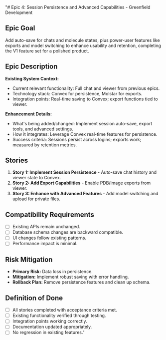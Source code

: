 "# Epic 4: Session Persistence and Advanced Capabilities - Greenfield Development

## Epic Goal

Add auto-save for chats and molecule states, plus power-user features like exports and model switching to enhance usability and retention, completing the V1 feature set for a polished product.

## Epic Description

**Existing System Context:**

- Current relevant functionality: Full chat and viewer from previous epics.
- Technology stack: Convex for persistence, Molstar for exports.
- Integration points: Real-time saving to Convex; export functions tied to viewer.

**Enhancement Details:**

- What's being added/changed: Implement session auto-save, export tools, and advanced settings.
- How it integrates: Leverage Convex real-time features for persistence.
- Success criteria: Sessions persist across logins; exports work; measured by retention metrics.

## Stories

1. **Story 1: Implement Session Persistence** - Auto-save chat history and viewer state to Convex.
2. **Story 2: Add Export Capabilities** - Enable PDB/image exports from viewer.
3. **Story 3: Enhance with Advanced Features** - Add model switching and upload for private files.

## Compatibility Requirements

- [ ] Existing APIs remain unchanged.
- [ ] Database schema changes are backward compatible.
- [ ] UI changes follow existing patterns.
- [ ] Performance impact is minimal.

## Risk Mitigation

- **Primary Risk:** Data loss in persistence.
- **Mitigation:** Implement robust saving with error handling.
- **Rollback Plan:** Remove persistence features and clean up schema.

## Definition of Done

- [ ] All stories completed with acceptance criteria met.
- [ ] Existing functionality verified through testing.
- [ ] Integration points working correctly.
- [ ] Documentation updated appropriately.
- [ ] No regression in existing features." 